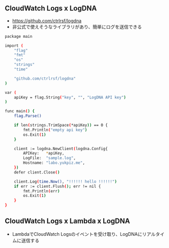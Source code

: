 ## CloudWatch Logs x LogDNA

- https://github.com/ctrlrsf/logdna
- 非公式で使えそうなライブラリがあり、簡単にログを送信できる

```bash
package main

import (
	"flag"
	"fmt"
	"os"
	"strings"
	"time"

	"github.com/ctrlrsf/logdna"
)

var (
	apiKey = flag.String("key", "", "LogDNA API key")
)

func main() {
	flag.Parse()

	if len(strings.TrimSpace(*apiKey)) == 0 {
		fmt.Println("empty api key")
		os.Exit(1)
	}

	client := logdna.NewClient(logdna.Config{
		APIKey:   *apiKey,
		LogFile:  "sample.log",
		Hostname: "labo.yukpiz.me",
	})
	defer client.Close()

	client.Log(time.Now(), "!!!!!! hello !!!!!!")
	if err := client.Flush(); err != nil {
		fmt.Println(err)
		os.Exit(1)
	}
}
```

## CloudWatch Logs x Lambda x LogDNA

- LambdaでCloudWatch Logsのイベントを受け取り、LogDNAにリアルタイムに送信する



